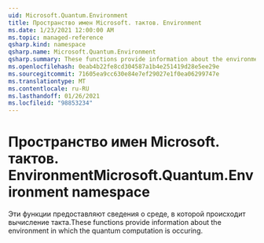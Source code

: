 ```yaml
---
uid: Microsoft.Quantum.Environment
title: Пространство имен Microsoft. тактов. Environment
ms.date: 1/23/2021 12:00:00 AM
ms.topic: managed-reference
qsharp.kind: namespace
qsharp.name: Microsoft.Quantum.Environment
qsharp.summary: These functions provide information about the environment in which the quantum computation is occuring.
ms.openlocfilehash: 0eab4b22fe8cd304587a1b4e251419d28e5ee29e
ms.sourcegitcommit: 71605ea9cc630e84e7ef29027e1f0ea06299747e
ms.translationtype: MT
ms.contentlocale: ru-RU
ms.lasthandoff: 01/26/2021
ms.locfileid: "98853234"
---
```

# <a name="microsoftquantumenvironment-namespace"></a><span data-ttu-id="c0574-102">Пространство имен Microsoft. тактов. Environment</span><span class="sxs-lookup"><span data-stu-id="c0574-102">Microsoft.Quantum.Environment namespace</span></span>

<span data-ttu-id="c0574-103">Эти функции предоставляют сведения о среде, в которой происходит вычисление такта.</span><span class="sxs-lookup"><span data-stu-id="c0574-103">These functions provide information about the environment in which the quantum computation is occuring.</span></span>

